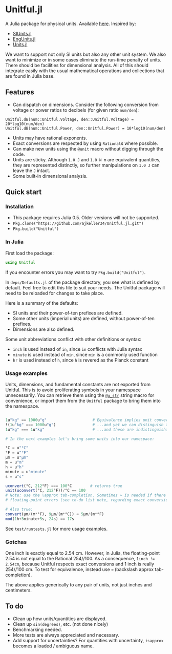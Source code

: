 
<a id='Unitful.jl-1'></a>

# Unitful.jl


A Julia package for physical units. Available [here](https://github.com/ajkeller34/Unitful.jl). Inspired by:


  * [SIUnits.jl](https://github.com/keno/SIUnits.jl)
  * [EngUnits.jl](https://github.com/dhoegh/EngUnits.jl)
  * [Units.jl](https://github.com/timholy/Units.jl)


We want to support not only SI units but also any other unit system. We also want to minimize or in some cases eliminate the run-time penalty of units. There should be facilities for dimensional analysis. All of this should integrate easily with the usual mathematical operations and collections that are found in Julia base.


<a id='Features-1'></a>

## Features


  * Can dispatch on dimensions. Consider the following conversion from voltage or power ratios to decibels (for given ratio `num/den`):


```
Unitful.dB(num::Unitful.Voltage, den::Unitful.Voltage) = 20*log10(num/den)
Unitful.dB(num::Unitful.Power, den::Unitful.Power) = 10*log10(num/den)
```


  * Units may have rational exponents.
  * Exact conversions are respected by using `Rational`s where possible.
  * Can make new units using the `@unit` macro without digging through the code.
  * Units are sticky. Although `1.0 J` and `1.0 N m` are equivalent quantities, they are represented distinctly, so further manipulations on `1.0 J` can leave the `J` intact.
  * Some built-in dimensional analysis.


<a id='Quick-start-1'></a>

## Quick start


<a id='Installation-1'></a>

### Installation


  * This package requires Julia 0.5. Older versions will not be supported.
  * `Pkg.clone("https://github.com/ajkeller34/Unitful.jl.git")`
  * `Pkg.build("Unitful")`


<a id='In-Julia-1'></a>

### In Julia


First load the package:


```jl
using Unitful
```


If you encounter errors you may want to try `Pkg.build("Unitful")`.


In `deps/Defaults.jl` of the package directory, you see what is defined by default. Feel free to edit this file to suit your needs. The Unitful package will need to be reloaded for changes to take place.


Here is a summary of the defaults:


  * SI units and their power-of-ten prefixes are defined.
  * Some other units (imperial units) are defined, without power-of-ten prefixes.
  * Dimensions are also defined.


Some unit abbreviations conflict with other definitions or syntax:


  * `inch` is used instead of `in`, since `in` conflicts with Julia syntax
  * `minute` is used instead of `min`, since `min` is a commonly used function
  * `hr` is used instead of `h`, since `h` is revered as the Planck constant


<a id='Usage-examples-1'></a>

### Usage examples


Units, dimensions, and fundamental constants are not exported from Unitful. This is to avoid proliferating symbols in your namespace unnecessarily. You can retrieve them using the [`@u_str`](manipulations.md#Unitful.@u_str) string macro for convenience, or import them from the `Unitful` package to bring them into the namespace.


```jl

1u"kg" == 1000u"g"                    # Equivalence implies unit conversion
!(1u"kg" === 1000u"g")                # ...and yet we can distinguish these...
1u"kg" === 1u"kg"                     # ...and these are indistinguishable.

# In the next examples let's bring some units into our namespace:

°C = u"°C"
°F = u"°F"
μm = u"μm"
m = u"m"
h = u"h"
minute = u"minute"
s = u"s"

uconvert(°C, 212°F) === 100°C        # returns true
unit(uconvert(°C, 212°F))/°C == 100
# Note: use the \approx tab-completion. Sometimes ≈ is needed if there are tiny
# floating-point errors (see to-do list note, regarding exact conversions)

# Also true:
convert(μm/(m*°F), 9μm/(m*°C)) ≈ 5μm/(m*°F)
mod(1h+3minute+5s, 24s) == 17s
```


See `test/runtests.jl` for more usage examples.


<a id='Gotchas-1'></a>

### Gotchas


One inch is exactly equal to 2.54 cm. However, in Julia, the floating-point 2.54 is not equal to the Rational 254//100. As a consequence, `1inch != 2.54cm`, because Unitful respects exact conversions and 1 inch is really 254//100 cm. To test for equivalence, instead use `≈` (backslash approx tab-completion).


The above applies generically to any pair of units, not just inches and centimeters.


<a id='To-do-1'></a>

## To do


  * Clean up how units/quantities are displayed.
  * Clean up `sin(degrees)`, etc. (not done nicely)
  * Benchmarking needed.
  * More tests are always appreciated and necessary.
  * Add support for uncertainties? For quantities with uncertainty, `isapprox` becomes a loaded / ambiguous name.

